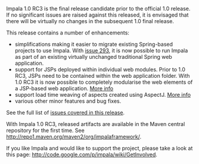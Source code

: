 Impala 1.0 RC3 is the final release candidate prior to the official 1.0 release. If no significant issues are raised against this released, it is envisaged that there will
be virtually no changes in the subsequent 1.0 final release.

This release contains a number of enhancements:
  * simplifications making it easier to migrate existing Spring-based projects to use Impala. With [issue 293](http://code.google.com/p/impala/issues/detail?id=293), it is now possible to run Impala as part of an existing virtually unchanged traditional Spring web application.
  * support for JSPs deployed within individual web modules. Prior to 1.0 RC3, JSPs need to be contained within the web application folder. With 1.0 RC3 it is now possible to completely modularise the web elements of a JSP-based web application. [More info](HowToConfigureJSPs.md)
  * support load time weaving of aspects created using AspectJ. [More info](HowToConfigureLoadTimeWeaving.md)
  * various other minor features and bug fixes.

See the full list of [issues covered in this release](http://code.google.com/p/impala/issues/list?can=7&q=label%3AMilestone-Release1.0RC3).

With Impala 1.0 RC3, released artifacts are  available in the Maven central repository for the first time. See http://repo1.maven.org/maven2/org/impalaframework/.

If you like Impala and would like to support the project, please take a look at this page: http://code.google.com/p/impala/wiki/GetInvolved.